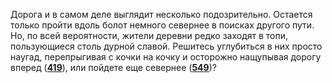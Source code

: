 Дорога и в самом деле выглядит несколько подозрительно. Остается только пройти вдоль болот немного севернее в поисках другого пути. Но, по всей вероятности, жители деревни редко заходят в топи, пользующиеся столь дурной славой. Решитесь углубиться в них просто наугад, перепрыгивая с кочки на кочку и осторожно нащупывая дорогу вперед ([**419**](#n_419)), или пойдете еще севернее ([**549**](#n_549))?

